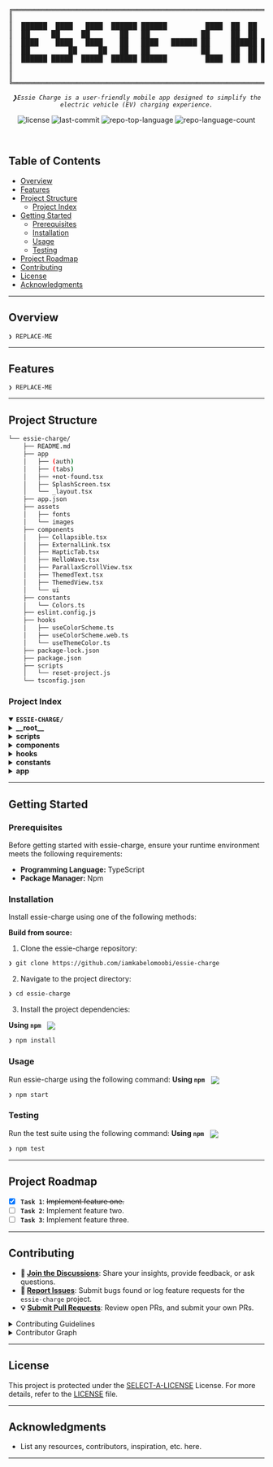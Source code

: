 <div align="center">
<pre>
╔════════════════════════════════════════════════════════════════════════════════════════╗
║                                                                                        ║
║  ██████  ████   ████  ██████ ██████         ████  ██  ██   ██   ██████  ████  ██████   ║
║  ██     ██     ██       ██   ██            ██     ██  ██  ████  ██  ██ ██     ██       ║
║  ████    ████   ████    ██   ████   ██████ ██     ██████ ██  ██ ██████ ██ ███ ████     ║
║  ██         ██     ██   ██   ██            ██     ██  ██ ██████ ██ ██  ██  ██ ██       ║
║  ██████ █████  █████  ██████ ██████         ████  ██  ██ ██  ██ ██  ██  ████  ██████   ║
║                                                                                        ║
║                                                                                        ║
╚════════════════════════════════════════════════════════════════════════════════════════╝
</pre>
</div>
<p align="center">
	<em><code>❯Essie Charge is a user-friendly mobile app designed to simplify the electric vehicle (EV) charging experience.</code></em>
</p>
<p align="center">
	<img src="https://img.shields.io/github/license/iamkabelomoobi/essie-charge?style=default&logo=opensourceinitiative&logoColor=white&color=0080ff" alt="license">
	<img src="https://img.shields.io/github/last-commit/iamkabelomoobi/essie-charge?style=default&logo=git&logoColor=white&color=0080ff" alt="last-commit">
	<img src="https://img.shields.io/github/languages/top/iamkabelomoobi/essie-charge?style=default&color=0080ff" alt="repo-top-language">
	<img src="https://img.shields.io/github/languages/count/iamkabelomoobi/essie-charge?style=default&color=0080ff" alt="repo-language-count">
</p>
<p align="center"><!-- default option, no dependency badges. -->
</p>
<p align="center">
	<!-- default option, no dependency badges. -->
</p>
<br>

##  Table of Contents

- [ Overview](#-overview)
- [ Features](#-features)
- [ Project Structure](#-project-structure)
  - [ Project Index](#-project-index)
- [ Getting Started](#-getting-started)
  - [ Prerequisites](#-prerequisites)
  - [ Installation](#-installation)
  - [ Usage](#-usage)
  - [ Testing](#-testing)
- [ Project Roadmap](#-project-roadmap)
- [ Contributing](#-contributing)
- [ License](#-license)
- [ Acknowledgments](#-acknowledgments)

---

##  Overview

<code>❯ REPLACE-ME</code>

---

##  Features

<code>❯ REPLACE-ME</code>

---

##  Project Structure

```sh
└── essie-charge/
    ├── README.md
    ├── app
    │   ├── (auth)
    │   ├── (tabs)
    │   ├── +not-found.tsx
    │   ├── SplashScreen.tsx
    │   └── _layout.tsx
    ├── app.json
    ├── assets
    │   ├── fonts
    │   └── images
    ├── components
    │   ├── Collapsible.tsx
    │   ├── ExternalLink.tsx
    │   ├── HapticTab.tsx
    │   ├── HelloWave.tsx
    │   ├── ParallaxScrollView.tsx
    │   ├── ThemedText.tsx
    │   ├── ThemedView.tsx
    │   └── ui
    ├── constants
    │   └── Colors.ts
    ├── eslint.config.js
    ├── hooks
    │   ├── useColorScheme.ts
    │   ├── useColorScheme.web.ts
    │   └── useThemeColor.ts
    ├── package-lock.json
    ├── package.json
    ├── scripts
    │   └── reset-project.js
    └── tsconfig.json
```


###  Project Index
<details open>
	<summary><b><code>ESSIE-CHARGE/</code></b></summary>
	<details> <!-- __root__ Submodule -->
		<summary><b>__root__</b></summary>
		<blockquote>
			<table>
			<tr>
				<td><b><a href='https://github.com/iamkabelomoobi/essie-charge/blob/master/package-lock.json'>package-lock.json</a></b></td>
				<td><code>❯ REPLACE-ME</code></td>
			</tr>
			<tr>
				<td><b><a href='https://github.com/iamkabelomoobi/essie-charge/blob/master/app.json'>app.json</a></b></td>
				<td><code>❯ REPLACE-ME</code></td>
			</tr>
			<tr>
				<td><b><a href='https://github.com/iamkabelomoobi/essie-charge/blob/master/tsconfig.json'>tsconfig.json</a></b></td>
				<td><code>❯ REPLACE-ME</code></td>
			</tr>
			<tr>
				<td><b><a href='https://github.com/iamkabelomoobi/essie-charge/blob/master/package.json'>package.json</a></b></td>
				<td><code>❯ REPLACE-ME</code></td>
			</tr>
			<tr>
				<td><b><a href='https://github.com/iamkabelomoobi/essie-charge/blob/master/eslint.config.js'>eslint.config.js</a></b></td>
				<td><code>❯ REPLACE-ME</code></td>
			</tr>
			</table>
		</blockquote>
	</details>
	<details> <!-- scripts Submodule -->
		<summary><b>scripts</b></summary>
		<blockquote>
			<table>
			<tr>
				<td><b><a href='https://github.com/iamkabelomoobi/essie-charge/blob/master/scripts/reset-project.js'>reset-project.js</a></b></td>
				<td><code>❯ REPLACE-ME</code></td>
			</tr>
			</table>
		</blockquote>
	</details>
	<details> <!-- components Submodule -->
		<summary><b>components</b></summary>
		<blockquote>
			<table>
			<tr>
				<td><b><a href='https://github.com/iamkabelomoobi/essie-charge/blob/master/components/ExternalLink.tsx'>ExternalLink.tsx</a></b></td>
				<td><code>❯ REPLACE-ME</code></td>
			</tr>
			<tr>
				<td><b><a href='https://github.com/iamkabelomoobi/essie-charge/blob/master/components/ThemedView.tsx'>ThemedView.tsx</a></b></td>
				<td><code>❯ REPLACE-ME</code></td>
			</tr>
			<tr>
				<td><b><a href='https://github.com/iamkabelomoobi/essie-charge/blob/master/components/Collapsible.tsx'>Collapsible.tsx</a></b></td>
				<td><code>❯ REPLACE-ME</code></td>
			</tr>
			<tr>
				<td><b><a href='https://github.com/iamkabelomoobi/essie-charge/blob/master/components/HapticTab.tsx'>HapticTab.tsx</a></b></td>
				<td><code>❯ REPLACE-ME</code></td>
			</tr>
			<tr>
				<td><b><a href='https://github.com/iamkabelomoobi/essie-charge/blob/master/components/ThemedText.tsx'>ThemedText.tsx</a></b></td>
				<td><code>❯ REPLACE-ME</code></td>
			</tr>
			<tr>
				<td><b><a href='https://github.com/iamkabelomoobi/essie-charge/blob/master/components/HelloWave.tsx'>HelloWave.tsx</a></b></td>
				<td><code>❯ REPLACE-ME</code></td>
			</tr>
			<tr>
				<td><b><a href='https://github.com/iamkabelomoobi/essie-charge/blob/master/components/ParallaxScrollView.tsx'>ParallaxScrollView.tsx</a></b></td>
				<td><code>❯ REPLACE-ME</code></td>
			</tr>
			</table>
			<details>
				<summary><b>ui</b></summary>
				<blockquote>
					<table>
					<tr>
						<td><b><a href='https://github.com/iamkabelomoobi/essie-charge/blob/master/components/ui/TabBarBackground.tsx'>TabBarBackground.tsx</a></b></td>
						<td><code>❯ REPLACE-ME</code></td>
					</tr>
					<tr>
						<td><b><a href='https://github.com/iamkabelomoobi/essie-charge/blob/master/components/ui/TabBarBackground.ios.tsx'>TabBarBackground.ios.tsx</a></b></td>
						<td><code>❯ REPLACE-ME</code></td>
					</tr>
					<tr>
						<td><b><a href='https://github.com/iamkabelomoobi/essie-charge/blob/master/components/ui/IconSymbol.tsx'>IconSymbol.tsx</a></b></td>
						<td><code>❯ REPLACE-ME</code></td>
					</tr>
					<tr>
						<td><b><a href='https://github.com/iamkabelomoobi/essie-charge/blob/master/components/ui/IconSymbol.ios.tsx'>IconSymbol.ios.tsx</a></b></td>
						<td><code>❯ REPLACE-ME</code></td>
					</tr>
					</table>
				</blockquote>
			</details>
		</blockquote>
	</details>
	<details> <!-- hooks Submodule -->
		<summary><b>hooks</b></summary>
		<blockquote>
			<table>
			<tr>
				<td><b><a href='https://github.com/iamkabelomoobi/essie-charge/blob/master/hooks/useThemeColor.ts'>useThemeColor.ts</a></b></td>
				<td><code>❯ REPLACE-ME</code></td>
			</tr>
			<tr>
				<td><b><a href='https://github.com/iamkabelomoobi/essie-charge/blob/master/hooks/useColorScheme.ts'>useColorScheme.ts</a></b></td>
				<td><code>❯ REPLACE-ME</code></td>
			</tr>
			<tr>
				<td><b><a href='https://github.com/iamkabelomoobi/essie-charge/blob/master/hooks/useColorScheme.web.ts'>useColorScheme.web.ts</a></b></td>
				<td><code>❯ REPLACE-ME</code></td>
			</tr>
			</table>
		</blockquote>
	</details>
	<details> <!-- constants Submodule -->
		<summary><b>constants</b></summary>
		<blockquote>
			<table>
			<tr>
				<td><b><a href='https://github.com/iamkabelomoobi/essie-charge/blob/master/constants/Colors.ts'>Colors.ts</a></b></td>
				<td><code>❯ REPLACE-ME</code></td>
			</tr>
			</table>
		</blockquote>
	</details>
	<details> <!-- app Submodule -->
		<summary><b>app</b></summary>
		<blockquote>
			<table>
			<tr>
				<td><b><a href='https://github.com/iamkabelomoobi/essie-charge/blob/master/app/SplashScreen.tsx'>SplashScreen.tsx</a></b></td>
				<td><code>❯ REPLACE-ME</code></td>
			</tr>
			<tr>
				<td><b><a href='https://github.com/iamkabelomoobi/essie-charge/blob/master/app/_layout.tsx'>_layout.tsx</a></b></td>
				<td><code>❯ REPLACE-ME</code></td>
			</tr>
			<tr>
				<td><b><a href='https://github.com/iamkabelomoobi/essie-charge/blob/master/app/+not-found.tsx'>+not-found.tsx</a></b></td>
				<td><code>❯ REPLACE-ME</code></td>
			</tr>
			</table>
			<details>
				<summary><b>(auth)</b></summary>
				<blockquote>
					<table>
					<tr>
						<td><b><a href='https://github.com/iamkabelomoobi/essie-charge/blob/master/app/(auth)/RegisterScreen.tsx'>RegisterScreen.tsx</a></b></td>
						<td><code>❯ REPLACE-ME</code></td>
					</tr>
					<tr>
						<td><b><a href='https://github.com/iamkabelomoobi/essie-charge/blob/master/app/(auth)/_layout.tsx'>_layout.tsx</a></b></td>
						<td><code>❯ REPLACE-ME</code></td>
					</tr>
					<tr>
						<td><b><a href='https://github.com/iamkabelomoobi/essie-charge/blob/master/app/(auth)/LoginScreen.tsx'>LoginScreen.tsx</a></b></td>
						<td><code>❯ REPLACE-ME</code></td>
					</tr>
					<tr>
						<td><b><a href='https://github.com/iamkabelomoobi/essie-charge/blob/master/app/(auth)/ForgotPasswordScreen.tsx'>ForgotPasswordScreen.tsx</a></b></td>
						<td><code>❯ REPLACE-ME</code></td>
					</tr>
					</table>
				</blockquote>
			</details>
			<details>
				<summary><b>(tabs)</b></summary>
				<blockquote>
					<table>
					<tr>
						<td><b><a href='https://github.com/iamkabelomoobi/essie-charge/blob/master/app/(tabs)/_layout.tsx'>_layout.tsx</a></b></td>
						<td><code>❯ REPLACE-ME</code></td>
					</tr>
					<tr>
						<td><b><a href='https://github.com/iamkabelomoobi/essie-charge/blob/master/app/(tabs)/explore.tsx'>explore.tsx</a></b></td>
						<td><code>❯ REPLACE-ME</code></td>
					</tr>
					<tr>
						<td><b><a href='https://github.com/iamkabelomoobi/essie-charge/blob/master/app/(tabs)/index.tsx'>index.tsx</a></b></td>
						<td><code>❯ REPLACE-ME</code></td>
					</tr>
					</table>
				</blockquote>
			</details>
		</blockquote>
	</details>
</details>

---
##  Getting Started

###  Prerequisites

Before getting started with essie-charge, ensure your runtime environment meets the following requirements:

- **Programming Language:** TypeScript
- **Package Manager:** Npm


###  Installation

Install essie-charge using one of the following methods:

**Build from source:**

1. Clone the essie-charge repository:
```sh
❯ git clone https://github.com/iamkabelomoobi/essie-charge
```

2. Navigate to the project directory:
```sh
❯ cd essie-charge
```

3. Install the project dependencies:


**Using `npm`** &nbsp; [<img align="center" src="https://img.shields.io/badge/npm-CB3837.svg?style={badge_style}&logo=npm&logoColor=white" />](https://www.npmjs.com/)

```sh
❯ npm install
```




###  Usage
Run essie-charge using the following command:
**Using `npm`** &nbsp; [<img align="center" src="https://img.shields.io/badge/npm-CB3837.svg?style={badge_style}&logo=npm&logoColor=white" />](https://www.npmjs.com/)

```sh
❯ npm start
```


###  Testing
Run the test suite using the following command:
**Using `npm`** &nbsp; [<img align="center" src="https://img.shields.io/badge/npm-CB3837.svg?style={badge_style}&logo=npm&logoColor=white" />](https://www.npmjs.com/)

```sh
❯ npm test
```


---
##  Project Roadmap

- [X] **`Task 1`**: <strike>Implement feature one.</strike>
- [ ] **`Task 2`**: Implement feature two.
- [ ] **`Task 3`**: Implement feature three.

---

##  Contributing

- **💬 [Join the Discussions](https://github.com/iamkabelomoobi/essie-charge/discussions)**: Share your insights, provide feedback, or ask questions.
- **🐛 [Report Issues](https://github.com/iamkabelomoobi/essie-charge/issues)**: Submit bugs found or log feature requests for the `essie-charge` project.
- **💡 [Submit Pull Requests](https://github.com/iamkabelomoobi/essie-charge/blob/main/CONTRIBUTING.md)**: Review open PRs, and submit your own PRs.

<details closed>
<summary>Contributing Guidelines</summary>

1. **Fork the Repository**: Start by forking the project repository to your github account.
2. **Clone Locally**: Clone the forked repository to your local machine using a git client.
   ```sh
   git clone https://github.com/iamkabelomoobi/essie-charge
   ```
3. **Create a New Branch**: Always work on a new branch, giving it a descriptive name.
   ```sh
   git checkout -b new-feature-x
   ```
4. **Make Your Changes**: Develop and test your changes locally.
5. **Commit Your Changes**: Commit with a clear message describing your updates.
   ```sh
   git commit -m 'Implemented new feature x.'
   ```
6. **Push to github**: Push the changes to your forked repository.
   ```sh
   git push origin new-feature-x
   ```
7. **Submit a Pull Request**: Create a PR against the original project repository. Clearly describe the changes and their motivations.
8. **Review**: Once your PR is reviewed and approved, it will be merged into the main branch. Congratulations on your contribution!
</details>

<details closed>
<summary>Contributor Graph</summary>
<br>
<p align="left">
   <a href="https://github.com{/iamkabelomoobi/essie-charge/}graphs/contributors">
      <img src="https://contrib.rocks/image?repo=iamkabelomoobi/essie-charge">
   </a>
</p>
</details>

---

##  License

This project is protected under the [SELECT-A-LICENSE](https://choosealicense.com/licenses) License. For more details, refer to the [LICENSE](https://choosealicense.com/licenses/) file.

---

##  Acknowledgments

- List any resources, contributors, inspiration, etc. here.

---
